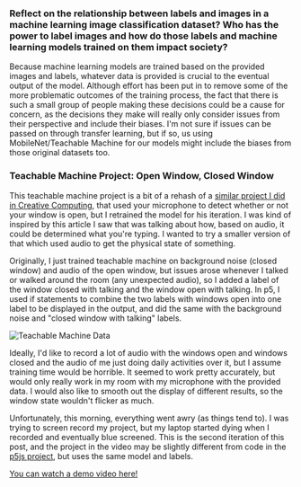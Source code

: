 ### Reflect on the relationship between labels and images in a machine learning image classification dataset? Who has the power to label images and how do those labels and machine learning models trained on them impact society?

Because machine learning models are trained based on the provided images and labels, whatever data is provided is crucial to the eventual output of the model. Although effort has been put in to remove some of the more problematic outcomes of the training process, the fact that there is such a small group of people making these decisions could be a cause for concern, as the decisions they make will really only consider issues from their perspective and include their biases. I'm not sure if issues can be passed on through transfer learning, but if so, us using MobileNet/Teachable Machine for our models might include the biases from those original datasets too.

### Teachable Machine Project: Open Window, Closed Window

This teachable machine project is a bit of a rehash of a [similar project I did in Creative Computing](https://itp.nyu.edu/classes/cc-f20-2/window-status/), that used your microphone to detect whether or not your window is open, but I retrained the model for his iteration. I was kind of inspired by this article I saw that was talking about how, based on audio, it could be determined what you're typing. I wanted to try a smaller version of that which used audio to get the physical state of something.

Originally, I just trained teachable machine on background noise (closed window) and audio of the open window, but issues arose whenever I talked or walked around the room (any unexpected audio), so I added a label of the window closed with talking and the window open with talking. In p5, I used if statements to combine the two labels with windows open into one label to be displayed in the output, and did the same with the background noise and "closed window with talking" labels.

![Teachable Machine Data](https://i.imgur.com/1hLwksd.png)

Ideally, I'd like to record a lot of audio with the windows open and windows closed and the audio of me just doing daily activities over it, but I assume training time would be horrible. It seemed to work pretty accurately, but would only really work in my room with my microphone with the provided data. I would also like to smooth out the display of different results, so the window state wouldn't flicker as much.

Unfortunately, this morning, everything went awry (as things tend to). I was trying to screen record my project, but my laptop started dying when I recorded and eventually blue screened. This is the second iteration of this post, and the project in the video may be slightly different from code in the [p5js project](https://editor.p5js.org/kwc9225/sketches/LzPiRTKA5), but uses the same model and labels.

[You can watch a demo video here!](www.youtube.com/watch?v=Je3RRDHszek)

